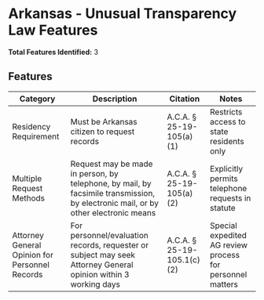 # Arkansas - Unusual Transparency Law Features

**Total Features Identified:** 3

## Features

| Category | Description | Citation | Notes |
|----------|-------------|----------|-------|
| Residency Requirement | Must be Arkansas citizen to request records | A.C.A. § 25-19-105(a)(1) | Restricts access to state residents only |
| Multiple Request Methods | Request may be made in person, by telephone, by mail, by facsimile transmission, by electronic mail, or by other electronic means | A.C.A. § 25-19-105(a)(2) | Explicitly permits telephone requests in statute |
| Attorney General Opinion for Personnel Records | For personnel/evaluation records, requester or subject may seek Attorney General opinion within 3 working days | A.C.A. § 25-19-105.1(c)(2) | Special expedited AG review process for personnel matters |

